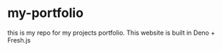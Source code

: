 # my-portfolio
 this is my repo for my projects portfolio. This website is built in Deno + Fresh.js
